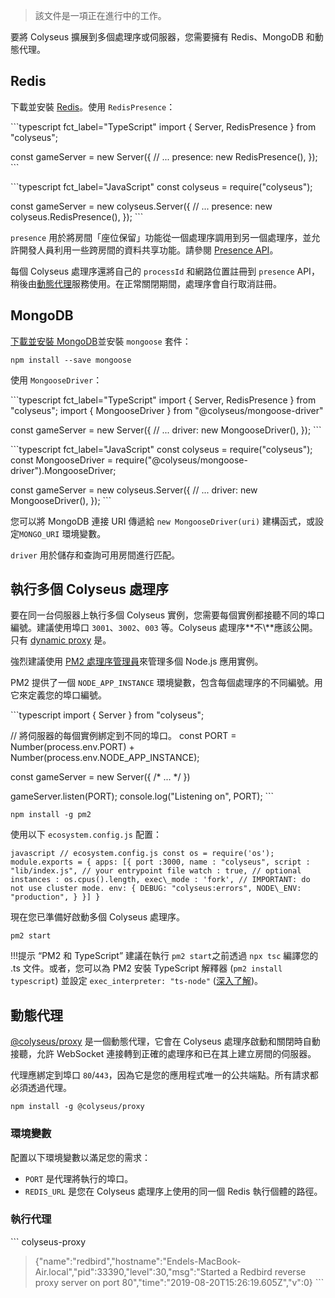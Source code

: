 > 該文件是一項正在進行中的工作。

要將 Colyseus 擴展到多個處理序或伺服器，您需要擁有 Redis、MongoDB 和動態代理。

## Redis

下載並安裝 [Redis](https://redis.io/topics/quickstart)。使用 `RedisPresence`：

\`\`\`typescript fct\_label="TypeScript" import { Server, RedisPresence } from "colyseus";

const gameServer = new Server({ // ... presence: new RedisPresence(), }); \`\`\`

\`\`\`typescript fct\_label="JavaScript" const colyseus = require("colyseus");

const gameServer = new colyseus.Server({ // ... presence: new colyseus.RedisPresence(), }); \`\`\`

`presence` 用於將房間「座位保留」功能從一個處理序調用到另一個處理序，並允許開發人員利用一些跨房間的資料共享功能。請參閱 [Presence API](/server/presence/#api)。

每個 Colyseus 處理序還將自己的 `processId` 和網路位置註冊到 `presence` API，稍後由[動態代理](#dynamic-proxy)服務使用。在正常關閉期間，處理序會自行取消註冊。

## MongoDB

[下載並安裝 MongoDB](https://docs.mongodb.com/manual/administration/install-community/)並安裝 `mongoose` 套件：

``` npm install --save mongoose ```

使用 `MongooseDriver`：

\`\`\`typescript fct\_label="TypeScript" import { Server, RedisPresence } from "colyseus"; import { MongooseDriver } from "@colyseus/mongoose-driver"

const gameServer = new Server({ // ... driver: new MongooseDriver(), }); \`\`\`

\`\`\`typescript fct\_label="JavaScript" const colyseus = require("colyseus"); const MongooseDriver = require("@colyseus/mongoose-driver").MongooseDriver;

const gameServer = new colyseus.Server({ // ... driver: new MongooseDriver(), }); \`\`\`


您可以將 MongoDB 連接 URI 傳遞給 `new MongooseDriver(uri)` 建構函式，或設定`MONGO_URI` 環境變數。

`driver` 用於儲存和查詢可用房間進行匹配。

## 執行多個 Colyseus 處理序

要在同一台伺服器上執行多個 Colyseus 實例，您需要每個實例都接聽不同的埠口編號。建議使用埠口 `3001`、`3002`、`003` 等。Colyseus 處理序**不\\**應該公開。只有 [dynamic proxy](#dynamic-proxy) 是。

強烈建議使用 [PM2 處理序管理員](http://pm2.keymetrics.io/)來管理多個 Node.js 應用實例。

PM2 提供了一個 `NODE_APP_INSTANCE` 環境變數，包含每個處理序的不同編號。用它來定義您的埠口編號。

\`\`\`typescript import { Server } from "colyseus";

// 將伺服器的每個實例綁定到不同的埠口。 const PORT = Number(process.env.PORT) + Number(process.env.NODE\_APP\_INSTANCE);

const gameServer = new Server({ /* ... \*/ })

gameServer.listen(PORT); console.log("Listening on", PORT); \`\`\`

``` npm install -g pm2 ```

使用以下 `ecosystem.config.js` 配置：

```javascript // ecosystem.config.js const os = require('os'); module.exports = { apps: [{ port :3000, name : "colyseus", script : "lib/index.js", // your entrypoint file watch : true, // optional instances : os.cpus().length, exec\_mode : 'fork', // IMPORTANT: do not use cluster mode. env: { DEBUG: "colyseus:errors", NODE\_ENV: "production", } }] } ```

現在您已準備好啟動多個 Colyseus 處理序。

``` pm2 start ```

!!!提示 “PM2 和 TypeScript” 建議在執行 `pm2 start`之前透過 `npx tsc` 編譯您的 .ts 文件。或者，您可以為 PM2 安裝 TypeScript 解釋器 (`pm2 install typescript`) 並設定 `exec_interpreter: "ts-node"` ([深入了解](http://pm2.keymetrics.io/docs/tutorials/using-transpilers-with-pm2))。


## 動態代理

[@colyseus/proxy](https://github.com/colyseus/proxy) 是一個動態代理，它會在 Colyseus 處理序啟動和關閉時自動接聽，允許 WebSocket 連接轉到正確的處理序和已在其上建立房間的伺服器。

代理應綁定到埠口 `80`/`443`，因為它是您的應用程式唯一的公共端點。所有請求都必須透過代理。

``` npm install -g @colyseus/proxy ```

### 環境變數

配置以下環境變數以滿足您的需求：

- `PORT` 是代理將執行的埠口。
- `REDIS_URL` 是您在 Colyseus 處理序上使用的同一個 Redis 執行個體的路徑。

### 執行代理

\`\`\` colyseus-proxy

> {"name":"redbird","hostname":"Endels-MacBook-Air.local","pid":33390,"level":30,"msg":"Started a Redbird reverse proxy server on port 80","time":"2019-08-20T15:26:19.605Z","v":0} \`\`\`
